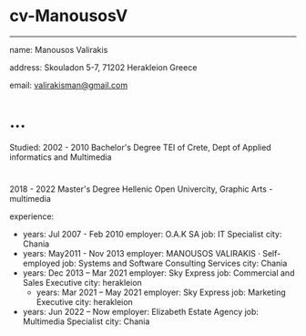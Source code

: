 # cv-ManousosV

---
name: Manousos Valirakis

address: Skouladon 5-7, 71202 Herakleion Greece

email: valirakisman@gmail.com
# ...

Studied:
2002 - 2010 Bachelor's Degree TEI of Crete, Dept of Applied informatics and Multimedia
#
2018 - 2022 Master's Degree Hellenic Open Univercity, Graphic Arts - multimedia

experience:
- years: Jul 2007 - Feb 2010
  employer: O.A.K SA
  job: IT Specialist
  city: Chania
- years: May2011 - Nov 2013
  employer: MANOUSOS VALIRAKIS · Self-employed
  job: Systems and Software Consulting Services
  city: Chania
- years: Dec 2013 – Mar 2021
  employer: Sky Express
  job: Commercial and Sales Executive
  city: herakleion
  - years: Mar 2021 – May 2021
  employer: Sky Express
  job: Marketing Executive
  city: herakleion
 - years: Jun 2022 – Now
  employer: Elizabeth Estate Agency
  job: Multimedia Specialist
  city: Chania
